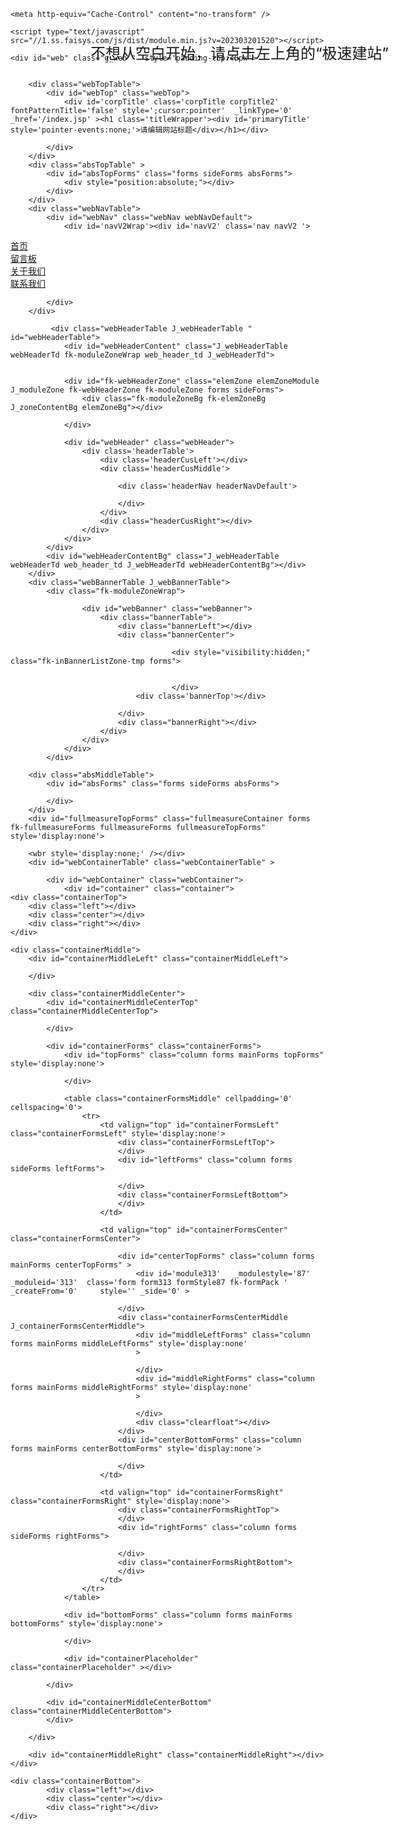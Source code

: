 <!DOCTYPE HTML>
<!--<html><head></head><body></body></html>-->
<html class="__noGmain g_html">
<head>
<title>英华学校</title>
<meta name="keywords" content=""/>
<meta name="description" content=""/>

<meta http-equiv="Content-Type" content="text/html; charset=utf-8" />
<link rel="dns-prefetch" href="//0.ss.faisys.com">
<link rel="dns-prefetch" href="//2.ss.faisys.com">
<link rel="dns-prefetch" href="//1.ss.faisys.com">
<link rel="dns-prefetch" href="//jzs.faisys.com">
<link rel="dns-prefetch" href="//fe.faisys.com">
<link rel="dns-prefetch" href="//jzfe.faisys.com">


	<meta http-equiv="Cache-Control" content="no-transform" />

<meta http-equiv="X-UA-Compatible" content="IE=edge" />
<meta name="format-detection" content="telephone=no,email=no,address=no" />
<meta name="renderer" content="webkit" />
<meta property="og:url" content="http://cwbley592-4.qty592.com">
<script id="faiHawkEyeScript" charset="utf-8" type="text/javascript" src="https://fe.faisco.cn/hawkEye/outerChain.jsp?appid=3008&aid=30730624&bsAid=30730624&bsId=4&bsWid=400&isOem=true&webName=site"></script>
<link rel="shortcut icon" href="data:;base64,="/>
<meta itemprop="name" content="英华学校"/>
<link rel='canonical' href='http://cwbley592-4.qty592.com/'>


<link type="text/css" href="//2.ss.faisys.com/css/dist/styles/siteBase2.min.css?v=202303081131" rel="stylesheet" />
<link type="text/css" href="//2.ss.faisys.com/css/dist/styles/base2.min.css?v=202303201149" rel="stylesheet" />
<link type="text/css" href="//2.ss.faisys.com/css/dist/module.min.css?v=202303081131" rel="stylesheet" />
<link type="text/css" href="//jzs.faisys.com/1010/fkTheme.min.css?v=20230329155030&aid=30730624&wid=400&isNavV2=true&isBannerV2=true" rel="stylesheet" />

<link type="text/css" href="//2.ss.faisys.com/css/dist/styles/themeMixin.min.css?v=202303081131" rel="stylesheet" />

	
<style>
	.animateModule{
		opacity:0 !important;
	}
	
	.fk-formMiddle-hidden{opacity: 0}
</style>
<link type='text/css' href='//2.ss.faisys.com/css/dist/styles/newSearchBoxStyle.min.css?v=202303081131' rel='stylesheet'>
	<link type="text/css" href="http://cwbley592-4.qty592.com/jzcusstyle.jsp?id=-1&colId=2&extId=0&_csw=0&clientSupportWebp=true" rel="stylesheet" id="cussstyle"/>

<script>


var _perfGray = true;
var _portalHost = "adm.webportal.top";
var _mallJzallsiteHost = "i.mall.vip.webportal.top";
var _wid = 400;
if (typeof Fai == 'undefined'){
    Fai = {};
    Fai.top = window;
}
var _lcid = 2052,
	_isNoFormIndex = true,
	_curLanCode = 'cn',
	_openStaticUrl = true,
	defaultLcid = 2052,
	_aid = 30730624,
	statId = -1,
	_debug = false,
	_isPre = false,
	_siteDomain = '//cwbley592-4.qty592.com',
	_resRoot = '//0.ss.faisys.com',
	_colId = 2,
	newsDetailPage = 7,
	productDetailPage = 8,
	photoDetailPage = 22,
	_fromColId = -1,
	_designAuth = false,
	_manageMode = false,
	_oem = true,
	siteVipBeforeExpireDays = -1000,
	siteVipBeforeExpireHours = 0,
	_getVipVipStartTime = {"siteVipStartMoreThan7Days":false,"siteVipStartMoreThan30DaysAllSite":false,"siteVipVipStartTime":"0"},                          
	_siteVer = 110,
	_fdpSiteVer = 0,
	_manageStatus = false,
    __noTable = true,
    __noGmain = true,
    _vueStyleGrayTest = false,
    _mutationObLog = false,
	_simpleTextGrayTest = true,
	_mutationObGrayTest = true,
	_openRemoveUrlArgs = true,
	_setReqHttpOnlyCookie = true,
	_useFullUrl = true,
	newUserHasAddModule = true,		
	_floatImgLazyLoadGrayTest = true,
	_showFirstOpenRapid = false,
	_isTemplateVersion2 = true,
	_uiMode= false,
	_openBannerLazyOptimize  = true,
	isWaterMarkUser = false;

     
    _cusSiteWidth = 1200;
	Fai.top._uploadImgSizeLimit = 10;
	;
	Fai.top.jzCustodyExpireShowAD = false;
	Fai.top.transformatinTrackingGlobalModel = {"onlyHasFreeDomain":false,"openTransformationTracking":false};

</script>

<script type="text/javascript" src ="//1.ss.faisys.com/js/comm/vue/vue-2.6.14.min.js?v=202303151501"></script>

<script type="text/javascript" src="//1.ss.faisys.com/js/dist/libs/comMethods.min.js?v=202303081131"></script>
<script type="text/javascript" src="//1.ss.faisys.com/js/dist/libs/jzUtils.min.js?v=202303081131"></script>
<script type="text/javascript" src="//1.ss.faisys.com/js/comm/polyfill.min.js?v=202303151501"></script>
<script>var __jzFrontendResRoot__ = '//jzfe.faisys.com';</script>
<script src='//jzfe.faisys.com/dist/jz/request/jzRequest.min.js?v=202303291345' type='text/javascript'></script>
<script src='//jzfe.faisys.com/dist/jz/utils/jzUtils.min.js?v=202303291345' type='text/javascript'></script>
<script src='//jzfe.faisys.com/dist/jz/biz-shared/bizShared.min.js?v=202303291345' type='text/javascript'></script>
<link href='//jzfe.faisys.com/dist/jz/biz-shared/bizShared.min.css?v=202303291345' type='text/css' rel='stylesheet'/>


<script type="text/javascript" src="//1.ss.faisys.com/js/comm/jquery/jquery-core.min.js?v=202303291254"></script>
<script type="text/javascript" src="//1.ss.faisys.com/js/comm/jquery/jquery-mousewheel.min.js?v=202303151501"></script>

<script type="text/javascript" src="//1.ss.faisys.com/js/dist/frontend.min.js?v=202303081131"></script>
<script type="text/javascript" src="//1.ss.faisys.com/js/comm/jquery/jquery-ui-core.min.js?v=202303151501"></script>

<script type="text/javascript" src="//1.ss.faisys.com/js/dist/partitionSite.min.js?v=202303221027"></script>



<script type="text/javascript" src="//1.ss.faisys.com/js/locale/2052.min.js?v=202303151505"></script>

<script type="text/javascript" src="//1.ss.faisys.com/js/dist/site.min.js?v=202303201524"></script>

	<script type="text/javascript" src="//1.ss.faisys.com/js/dist/module.min.js?v=202303201520"></script>


</head>
<body class="g_body g_locale2052 g_cusSiteWidth bUserWrap" >


	<div id="web" class="g_web "  style='padding-top:45px'>

	    
        <div class="webTopTable">
            <div id="webTop" class="webTop">
                <div id='corpTitle' class='corpTitle corpTitle2' fontPatternTitle='false' style=';cursor:pointer'  _linkType='0' _href='/index.jsp' ><h1 class='titleWrapper'><div id='primaryTitle' style='pointer-events:none;'>请编辑网站标题</div></h1></div>

            </div>
        </div>
        <div class="absTopTable" >
            <div id="absTopForms" class="forms sideForms absForms">
                <div style="position:absolute;"></div>
            </div>
        </div>
        <div class="webNavTable">
            <div id="webNav" class="webNav webNavDefault">
                <div id='navV2Wrap'><div id='navV2' class='nav navV2 '>
<div class='navMainContent'><div class='navContent'>
<div id='navCenterContent' class='navCenterContent'>
<div id='navCenter' class='navCenter'>
<div class='itemPrev'></div>
<div class='itemContainer'>
<div title='' id='nav2' class='item itemCol2 itemIndex1 itemSelected' colId='2'  onclick='JZ.setUrlArgToCookieAndJumpByWindowOpen("http://cwbley592-4.qty592.com/", "_self")' _jump='JZ.setUrlArgToCookieAndJumpByWindowOpen("http://cwbley592-4.qty592.com/", "_self")'>
<div class='itemCenter navItem'><a hidefocus='true' style='outline:none;' class='J_nav_item_link  ' href='http://cwbley592-4.qty592.com/'  onclick=';return false;' ><div class='nav_item_wrapper'><span class='itemName0 J_nav_item_name'>首页</span><span style='display:none;' class='navItemSubName J_nav_item_subname'>Home</span></div><div class='nav_item_arrow J_nav_item_arrow hide nav_item_arrow_hollow_triangle' data-pack-modules-len='0'></div></a></div></div>
<div class='itemSep'><span class='itemSepLine'></span></div><div title='' id='nav9' class='item itemCol9 itemIndex2' colId='9'  onclick='JZ.setUrlArgToCookieAndJumpByWindowOpen("http://cwbley592-4.qty592.com/msgBoard.jsp", "_self")' _jump='JZ.setUrlArgToCookieAndJumpByWindowOpen("http://cwbley592-4.qty592.com/msgBoard.jsp", "_self")'>
<div class='itemCenter navItem'><a hidefocus='true' style='outline:none;' class='J_nav_item_link  ' href='http://cwbley592-4.qty592.com/msgBoard.jsp'  onclick=';return false;' ><div class='nav_item_wrapper'><span class='itemName0 J_nav_item_name'>留言板</span><span style='display:none;' class='navItemSubName J_nav_item_subname'>Messages</span></div><div class='nav_item_arrow J_nav_item_arrow hide nav_item_arrow_hollow_triangle' data-pack-modules-len='0'></div></a></div></div>
<div class='itemSep'><span class='itemSepLine'></span></div><div title='' id='nav108' class='item itemCol108 itemIndex3' colId='108'  onclick='JZ.setUrlArgToCookieAndJumpByWindowOpen("http://cwbley592-4.qty592.com/col.jsp?id=108", "_self")' _jump='JZ.setUrlArgToCookieAndJumpByWindowOpen("http://cwbley592-4.qty592.com/col.jsp?id=108", "_self")'>
<div class='itemCenter navItem'><a hidefocus='true' style='outline:none;' class='J_nav_item_link  ' href='http://cwbley592-4.qty592.com/col.jsp?id=108'  onclick=';return false;' ><div class='nav_item_wrapper'><span class='itemName0 J_nav_item_name'>关于我们</span><span style='display:none;' class='navItemSubName J_nav_item_subname'>Nav</span></div><div class='nav_item_arrow J_nav_item_arrow hide nav_item_arrow_hollow_triangle' data-pack-modules-len='0'></div></a></div></div>
<div class='itemSep'><span class='itemSepLine'></span></div><div title='' id='nav109' class='item itemCol109 itemIndex4' colId='109'  onclick='JZ.setUrlArgToCookieAndJumpByWindowOpen("http://cwbley592-4.qty592.com/col.jsp?id=109", "_self")' _jump='JZ.setUrlArgToCookieAndJumpByWindowOpen("http://cwbley592-4.qty592.com/col.jsp?id=109", "_self")'>
<div class='itemCenter navItem'><a hidefocus='true' style='outline:none;' class='J_nav_item_link  ' href='http://cwbley592-4.qty592.com/col.jsp?id=109'  onclick=';return false;' ><div class='nav_item_wrapper'><span class='itemName0 J_nav_item_name'>联系我们</span><span style='display:none;' class='navItemSubName J_nav_item_subname'>Nav</span></div><div class='nav_item_arrow J_nav_item_arrow hide nav_item_arrow_hollow_triangle' data-pack-modules-len='0'></div></a></div></div>
</div>
<div class='itemNext'></div>
</div>
</div>
</div>
</div>
</div>
</div>

            </div>
        </div>
		
             <div class="webHeaderTable J_webHeaderTable " id="webHeaderTable">
                <div id="webHeaderContent" class="J_webHeaderTable webHeaderTd fk-moduleZoneWrap web_header_td J_webHeaderTd">
       
                
                <div id="fk-webHeaderZone" class="elemZone elemZoneModule J_moduleZone fk-webHeaderZone fk-moduleZone forms sideForms">
                    <div class="fk-moduleZoneBg fk-elemZoneBg J_zoneContentBg elemZoneBg"></div>
                    
                </div>
                
                <div id="webHeader" class="webHeader">
                    <div class='headerTable'>
                        <div class='headerCusLeft'></div>
                        <div class='headerCusMiddle'>

                            <div class='headerNav headerNavDefault'>
                            
                            </div>
                        </div>
                        <div class="headerCusRight"></div>
                    </div>
                </div>
            </div>
            <div id="webHeaderContentBg" class="J_webHeaderTable webHeaderTd web_header_td J_webHeaderTd webHeaderContentBg"></div>
		</div>
		<div class="webBannerTable J_webBannerTable">
			<div class="fk-moduleZoneWrap">
					
					<div id="webBanner" class="webBanner">
						<div class="bannerTable">
                            <div class="bannerLeft"></div>
                            <div class="bannerCenter">
                                		
                                        <div style="visibility:hidden;" class="fk-inBannerListZone-tmp forms">

                                			
                                        </div>	
                                <div class='bannerTop'></div>
<div id='bannerV2' class='banner extBanner' fbHeight='0' defaultwidth='0' style='  ' >	<div class='banner defaultBannerMain J_bannerItem' style='background-size:cover;'></div>
</div>

                            </div>
                            <div class="bannerRight"></div>
						</div>
					</div>
	    		</div>
	    	</div>

		<div class="absMiddleTable">
            <div id="absForms" class="forms sideForms absForms">
                
            </div>
		</div>
		<div id="fullmeasureTopForms" class="fullmeasureContainer forms fk-fullmeasureForms fullmeasureForms fullmeasureTopForms" style='display:none'>
			
		<wbr style='display:none;' /></div>
		<div id="webContainerTable" class="webContainerTable" >

            <div id="webContainer" class="webContainer">
                <div id="container" class="container">
    <div class="containerTop">
        <div class="left"></div>
        <div class="center"></div>
        <div class="right"></div>
    </div>

    <div class="containerMiddle">
        <div id="containerMiddleLeft" class="containerMiddleLeft">
                
        </div>

        <div class="containerMiddleCenter">
            <div id="containerMiddleCenterTop" class="containerMiddleCenterTop">
                
            </div>

            <div id="containerForms" class="containerForms">
                <div id="topForms" class="column forms mainForms topForms" style='display:none'>
                    
                </div>

                <table class="containerFormsMiddle" cellpadding='0' cellspacing='0'>
                    <tr>
                        <td valign="top" id="containerFormsLeft" class="containerFormsLeft" style='display:none'>
                            <div class="containerFormsLeftTop">
                            </div>
                            <div id="leftForms" class="column forms sideForms leftForms">
                                
                            </div>
                            <div class="containerFormsLeftBottom">
                            </div>
                        </td>

                        <td valign="top" id="containerFormsCenter" class="containerFormsCenter">
                
                            <div id="centerTopForms" class="column forms mainForms centerTopForms" >
                                <div id='module313'   _modulestyle='87' _moduleid='313'  class='form form313 formStyle87 fk-formPack ' _createFrom='0'     style='' _side='0' >
<div class='J_packContent f-packContent f-packContent313 elemZone elemZoneModule' id='fk-packContent313'><div class='fk-elemZoneBg J_zoneContentBg elemZoneBg f-packContentBg f-packContentBg313'></div>
<div id='module312'   _modulestyle='86' _moduleid='312'  class='form form312 formStyle86 siteEditor '     style='position:absolute;top:114px;left:356px;width:504px;' _side='0' >
<div class='lightModuleOuterContent lightModuleOuterContent312'><div class='fk-editor simpleText   '><span style='font-size: 24px;'>不想从空白开始，请点击左上角的“极速建站”</span></div></div>
</div>
</div></div>


                            </div>
                            <div class="containerFormsCenterMiddle J_containerFormsCenterMiddle">
                                <div id="middleLeftForms" class="column forms mainForms middleLeftForms" style='display:none'
                                >
                                
                                </div>
                                <div id="middleRightForms" class="column forms mainForms middleRightForms" style='display:none'
                                >
                                
                                </div>	
                                <div class="clearfloat"></div>
                            </div>
                            <div id="centerBottomForms" class="column forms mainForms centerBottomForms" style='display:none'>
                                
                            </div>
                        </td>

                        <td valign="top" id="containerFormsRight" class="containerFormsRight" style='display:none'>
                            <div class="containerFormsRightTop">
                            </div>
                            <div id="rightForms" class="column forms sideForms rightForms">
                                
                            </div>
                            <div class="containerFormsRightBottom">
                            </div>
                        </td>
                    </tr>
                </table>

                <div id="bottomForms" class="column forms mainForms bottomForms" style='display:none'>
                    
                </div>

                <div id="containerPlaceholder" class="containerPlaceholder" ></div>
                
            </div>

            <div id="containerMiddleCenterBottom" class="containerMiddleCenterBottom">
            </div>

        </div>

        <div id="containerMiddleRight" class="containerMiddleRight"></div>
    </div>
    
    <div class="containerBottom">
            <div class="left"></div>
            <div class="center"></div>
            <div class="right"></div>
    </div>
</div>
            </div>
		</div>
		<div id="fullmeasureBottomForms" class="fullmeasureContainer forms fk-fullmeasureForms fullmeasureForms fullmeasureBottomForms" 
		style='display:none'>
			
		<wbr style='display:none;' /></div>
        <div class="absBottomTable">
            <div id="absBottomForms" class="forms sideForms absForms">
                <div style="position:absolute;"></div>
            </div>
        </div>
		
		<div id="webFooterTable" class="webFooterTable J_webFooterTable" >
            <div class="fk-moduleZoneWrap">
                <div id="fk-webFooterZone" class="elemZone elemZoneModule J_moduleZone fk-webFooterZone fk-moduleZone forms sideForms">
                    <div class="fk-moduleZoneBg fk-elemZoneBg J_zoneContentBg elemZoneBg"></div>
                    
                </div>
                
                    <div id="webFooter" class="webFooter">
                        <div id='footer' class='footer' ><div class='footerTop'><div class='topLeft'></div><div class='topCenter'></div><div class='topRight'></div></div><div class='footerMiddle'><div class='middleLeft'></div><div class='middleCenter' align='center'><div class='footerContent'><div class='footerSupport' id='footerSupport' >               <span class='footerFaisco J_supportItem'>技术支持：<a class='J_supportLink' hidefocus='true' href='http://www.xmsq6.cn/' onclick='' target='_blank'>乔拓云建站</a></span>       <span class='footerSep J_footerSep'>|</span>           <span class='footerMobile J_supportItem'><a hidefocus='true' href='http://cwbley592-4.m.qty592.com' target='_blank'>手机版</a></span>       <span class='footerSep J_footerSep'>|</span>           <span id='footerLogin' class='footerLogin J_supportItem'><a name='popupLogin' rel='nofollow' hidefocus='true' href='https://q2662564430.webportal.top?loginToken=b727352b0a544f85bff474eda7f45e31' onclick='Fai.closeTip("#footerLogin");Site.setCookieFlag(37, true);'>管理登录</a></span>            <span class='footerSep footerBeianSep J_footerSep' >|</span>                <span class='footerBeian J_supportItem' ><a hidefocus='true' href='https://beian.miit.gov.cn' target='_blank' rel='nofollow' >闽ICP备2022002968号-1</a></span>       		<span class='footerSep J_footerSep footerIpv6Step' style='display:none;'>|</span>           	<span id='footerIpv6' class='footerIpv6 J_supportItem' style='position:relative;display:none;'>					本站支持&nbsp;<svg style='vertical-align: middle;margin-top: -2px;width:40px;height:19px;'><use xlink:href='#icon_ipv6'></use></svg>				</span>                    <span class='bgplayerButton' id='bgplayerButton' style='display:none;'></span><span class='jz_bgMusic_container J_bgMusic'  style='display:none;' type='0'><canvas class='jz_bgPlay jz_bgPlay_0' id='jz_bgPlay_0' width='20' height='12'></canvas><span class='jz_bgPlay jz_bgPlay_1'><span class='bgPlay_wrap'><i class='bgPlay_inner'><span class='bgPlay_before'></span><span class='bgPlay_after'></span></i><svg class='jz_bgPlay_circle'><use xlink:href='#icon_circle'></use></svg></span></span><span class='jz_bgPlay jz_bgPlay_2'><span class='bgPlay_wrap'><i class='bgPlay_inner'><span class='bgPlay_before'></span><span class='bgPlay_after'></span></i></span><span class='bgPlay_text_container'><span class='bgPlay_text_wrap'><span class='bgPlay_text_inner'><span class='bgPlay_text_singer'></span><span class='bgPlay_text_split'>-</span><span class='bgPlay_text_song'></span></span><span class='bgPlay_text_inner'><span class='bgPlay_text_singer'></span><span class='bgPlay_text_split'>-</span><span class='bgPlay_text_song'></span></span></span></span></span></span></div></div></div><div class='middleRight'></div></div><div class='footerBottom'><div class='bottomLeft'></div><div class='bottomCenter'></div><div class='bottomRight'></div></div></div>

                    </div>
                
		     </div>
		 </div>
		
		<div class="clearfloat"></div>
	</div>	
	
<div class="floatLeftTop manageTranTop"  style='top:45px' >
	<div id="floatLeftTopForms" class="forms sideForms floatForms">
		
	</div>
</div>
<div class="floatRightTop manageTranTop"  style='top:45px' >
	<div id="floatRightTopForms" class="forms sideForms floatForms">
		
	</div>
</div>
<div class="floatLeftBottom">
	<div id="floatLeftBottomForms" class="forms sideForms floatForms">
		
	</div>
</div>
<div class="floatRightBottom">
	<div id="floatRightBottomForms" class="forms sideForms floatForms">
		
	</div>
</div>
<div id="popupLevel" class="popupLevel">
	<div id="popupLevelWrap" class='popupLevelWrap'>
		<div id="popupLevelEditToolArea" class="popupLevelEditToolArea">
			<div id="popupLevelEditPanel" class="popupLevelEditPanel"></div>
			<div id="popupLevelEditTool" class="popupLevelEditTool"></div>
		</div>
		<div id="popupLevelForms" class="forms sideForms popupLevelForms"></div>
	</div>
</div>


	<div id="bgMusic" class="bgMusic"></div>	
	<link type='text/css' href='//2.ss.faisys.com/css/dist/styles/fontsIco.min.css?v=202204251139' rel='stylesheet' />

<script type="text/javascript">
try{

Fai.top = window;
Fai.top.manageAuth = false;
Fai.top.mobiDesignAuth = false;
Fai.top.packManualVersion = false;
Fai.top._onlyHasBannerEditAuth = false;
Fai.top._formManageAuth = false;
Fai.top.openMsgSearch = false; 
Fai.top.pageName = "首页";   
Fai.top._reqArgs = "";
Fai.top.isNeed = false;  
Fai.top.businessId = 2;  
Fai.top.sceneId104 = 104;  
Fai.top.sceneId105 = 105;  
Fai.top.sceneId106 = 106;  
Fai.top.siteHost = "";      
Fai.top._isLoginO = false; 
Fai.top.isSale = false; 
Fai.top.domainBind = 1;
Fai.top.enableGuide = false;
Fai.top._templateFrame = 1010;
Fai.top._majorColorData = "#2b2b2b";
Fai.top.isJzAllSiteV2 = true;
Fai.top.supportHttps = false;
Fai.top.jzVersion = 0;
Fai.top._supportFileTypeList = ["jpg","jpeg","png","pdf","gif","docx","txt","pptx","rar","mp3","mp4","wav","wma","flac","xls","xlsx","zip","doc"];
Fai.top.contextMenuDisabled = false;  
Fai.top._navStyleV2Data = {"no":true,"s":0,"snt":0,"ndls":0,"ncb":false,"ndl":false,"arrow":{"v":false,"s":0},"ni":{"v":false,"p":0,"s":false,"sv":24},"onft":false,"oinc":false,"nmove":0,"ns":{"y":0,"w":-1,"h":-1},"np":{"y":0},"nct":{"y":0},"nal":{"y":0},"nifc":{"y":0,"ic":"","sc":""},"nif":{"y":0,"fs":12,"ff":"","ic":"","sc":"","w":0,"d":0,"i":0},"nsif":{"y":0},"nis":{"y":0,"w":-1,"h":-1},"nisp":{"y":0,"c":"","s":0,"h":0},"nir":{"y":0,"s":0},"nib":{"y":0,"t":true,"b":true,"l":true,"r":true,"s":0,"c":""},"snfc":{"y":0},"snf":{"y":0},"snr":{"y":0},"snb":{"y":0,"t":true,"b":true,"l":true,"r":true},"snm":{"y":0},"snlw":{"y":0},"sntf":{"y":0},"snab":{"y":0},"tnfc":{"y":0},"tnf":{"y":0,"ta":0},"tnr":{"y":0},"tnb":{"y":0,"t":true,"b":true,"l":true,"r":true},"nbg":{"y":0,"c":""},"nsucc":false,"nscc":"","fts":{"nifc":{"y":0,"ic":"","sc":""},"nif":{"y":0,"fs":12,"ff":"","ic":"","sc":"","w":0,"d":0,"i":0},"nsif":{"y":0},"nisp":{"y":0,"c":"","s":0,"h":0},"nir":{"y":0,"s":0},"nib":{"y":0,"t":true,"b":true,"l":true,"r":true,"s":0,"c":""},"nbg":{"y":0,"c":""}},"nst":0,"nmw":1200};				  		
Fai.top.haveMallData = true;
Fai.top._firstOpenRapid = false;
Fai.top._newPerform = true;
Fai.top.resMap = {
	css:{
		highLight: "//2.ss.faisys.com/css/dist/styles/highLight.min.css?v=202204251139",
		paydialog: "//2.ss.faisys.com/css/dist/styles/dialog.min.css?v=202303081131",
		oldColorPicker: "//2.ss.faisys.com/css/comm/colorpicker/colorpicker.min.css?v=202303151505",
		questionwrap: "//2.ss.faisys.com/css/dist/styles/questionwrap.min.css?v=202303081131",
		material:"//fe.faisys.com/material_library_1_0/css/app.min.css?v=202211091200",
		guidePanel:"//2.ss.faisys.com/css/dist/guidePanel.min.css?v=202303081131",
		navPackPanel:"//2.ss.faisys.com/css/dist/styles/packPanel.min.css?v=202303081131"
	},
	js:{
		svgAnime:"//1.ss.faisys.com/js/comm/animate.min.js?v=202303151501",
		domClip:"//1.ss.faisys.com/js/dist/libs/domToImage.min.js?v=202303081131",
		material_vendor:"//fe.faisys.com/material_library_1_0/js/vendor.min.js?v=202211091200",
		material:"//fe.faisys.com/material_library_1_0/js/app.min.js?v=202211091200",
		contextMenu:"//1.ss.faisys.com/js/comm/jquery/jquery-contextMenu.min.js?v=202303151501",
		parallax:"//1.ss.faisys.com/js/comm/jquery/jquery-parallax.min.js?v=202303151501",
		guidePanel:"//1.ss.faisys.com/js/dist/guidePanel.min.js?v=202303081131",
		navPackPanel:"//1.ss.faisys.com/js/dist/libs/packPanelCompon.min.js?v=202303081131",
		swfUpload:"//1.ss.faisys.com/js/comm/SWFUpload2v/swfupload.min.js?v=202303151501",
	    jqUpload:"//1.ss.faisys.com/js/comm/SWFUpload2v/jquery.uploadify.min.js?v=202303151501",
	    three:"//1.ss.faisys.com/js/comm/three/three.min.js?v=202303151501", 
	    sphereviewer:"//1.ss.faisys.com/js/comm/three/photo-sphere-viewer.min.js?v=202303151501",
	    booking:"//1.ss.faisys.com/js/dist/libs/bookingSubmitPanel.min.js?v=202303081131"
	}
}
Fai.top.carousel3D = {};
Fai.top._siteStat_ndId = -1;
Fai.top._siteStat_pdId = -1;
Fai.top.siteTipList = ["<div class='sitetipsTitle'>您的网站试用资格将于&nbsp;<span style='color:red'>2023-04-10<\/span>&nbsp;到期。<\/div>"];
Fai.top.cutPicture = false;


Fai.top.limit_animation = false;
Fai.top.limit_pic_effect = false;
Fai.top.isJzCdnFlowLimit = false;
Fai.top.webpOptOpen = true; 					
	Fai.top.viewUrl = 'https://cwbley592-4.qty592.com/cn/view.jsp';
	var _Global = {},
	_newRapidSite = true,
	_canNewsScore = false,
	bgmCloseToOpen = false,
	_newsGuideJumpToTemplateUrl = '',
	isGuide_sample = false,
	_showNewUsersGuide = false,
	_newsGuideClickHelp = false,
	_newsGuideCopyDemo = false,
	_newsGuideReplaceImg = false,
	_newsGuideAddModule = false,
	_newsGuideClickPanel = false,
	newGuideCreateCol = false,
	newGuideEditBanner = false,
	newPhotoSlidesGrayTest = true,
	_loginDays = 1,
	_devMode = false,
	_guideNewUserStep = -1,
	_inGuideNewUser = false,
	_isSupportPreTestUser = false,
	optingStep = 0,
	guide_continue = 0,
	_creatNewSite = true,
	_isOpenRapid = false,
	isEnterRapidFirst = false,												
	_newUser = false,
	_colOtherStyleData = {"y":0,"h":0,"independentList":[],"layout4Width":0,"layout5Width":0,"hh":false,"fh":false},					   
	_templateOtherStyleData = {"h":445,"independentList":[],"hh":false,"fh":false,"y":0,"layout4Width":0,"layout5Width":0},		
	_allowedHtmlUrl = false,
	_openHtmlUrl = false,
	_isBUser = false,
	showQRCode = false,
	productQRCodeOpen = false,
	_isCliIdBUse = true,
	manageClose = false,
	isFirstLogin = false,										
	_isMallWeb = false,
	_proSiteQueryStr = '',//by jser
	httpStr = 'https://',
    _fromModuleCenter = false,
    _fromJzAllSite = false,
	vipExpireTime = '',
	_companyGoalIsSite = false,  
	_companyGoal11 = 0,  
	_headerTopStyle = {"hts":-1,"hg":{"f":"","p":"","y":0,"r":3,"ps":0,"c":""},"m":{},"bb":{"y":0},"zh":false,"hf":false,"hfb":{"f":"","p":"","y":0,"r":3,"ps":0,"c":""},"hftt":1,"sfts":false},			  // 顶部样式（模板）
    _customHeaderTopStyle = {"hts":-1,"hg":{"f":"","p":"","y":0,"r":3,"ps":0,"c":""},"m":{},"bb":{"y":0},"zh":false,"hf":false,"hfb":{"f":"","p":"","y":0,"r":3,"ps":0,"c":""},"hftt":1,"sfts":false},  // 自定义顶部样式
	_titleData = {"h":false,"x":"请编辑网站标题","t":-1,"l":-1,"f":"","s":-1,"w":0,"c":"","i":0,"u":0,"ps":0,"ins":false,"fl":[],"st":{"y":0,"x":"","f":"","c":"","s":0,"i":0,"w":0,"u":0},"jm":{"y":0},"fp":false,"fts2":{"f":{"c":"","d":-1,"w":-1,"i":-1}}};							
    _Global.useElevatorNav = false;
    _Global.isUseElevatorNav =false;
    _Global.isHomePage =true;
    _Global.moduleManage = false;
	_Global.newsManage = false;
	_Global.siteMapDomain = 'cwbley592-4.qty592.com';
	_Global._useTemplateBackground = true,		
	_Global.openSuspendServ = false,		
	_useTemplateLocale = true,					
    _localeData = {"h":false,"x":"中文","y":"English","z":"繁体","v":"日本語","k":"한국어","lo":"ພາສາລາວ","th":"ภาษาไทย","es":"Español","ru":"русский","fra":"français","it":"Italia","de":"Deutsch","ug":"ئۇيغۇرچە","lp":false,"f":"","s":-1,"w":-1,"fp":false,"fts":{"f":{"c":"","d":0,"w":-1,"f":"","s":-1,"i":0},"fp":false}},							
	_templateLocaleData = {"h":false,"x":"中文","y":"English","z":"繁体","v":"日本語","k":"한국어","lo":"ພາສາລາວ","th":"ภาษาไทย","es":"Español","ru":"русский","fra":"français","it":"Italia","de":"Deutsch","ug":"ئۇيغۇرچە","lp":false,"f":"","s":-1,"w":-1,"fp":false,"fts":{"f":{"c":"","d":0,"w":-1,"f":"","s":-1,"i":0},"fp":false}};			
	var datePickerCssSource = "//2.ss.faisys.com/css/dist/styles/datepicker.min.css?v=202303081131";
	var _templateDefLayout = {BANNER_NAV:0,NAV_FLOAT:1,LEFT_NAV_BANNER_RIGHT_HIDE:3,LEFT_NAV_CENTER_BANNER_RIGHT_HIDE:4,LEFT_BANNER_NAV_RIGHT_HIDE:5,LEFT_NAV_EXPEND_CENTER_BANNER:6,CENTER_TOP_BANNER_RIGHT_HIDE:7,LEFT_HIDE_CENTER_TOP_BANNER:8,NAV_FLOAT_ON_BANNER:9,NAV_BANNER:10}; 
Fai.top.isIncToVue = false;



$(function() {
	if (Fai.top.isJzCdnFlowLimit) {
		Site.initVideoResourceHandler();
		Site.initAudioResourceHandler();
	}

	
		Site.ajaxLoadModuleDom(2, 0, {"_ajaxLoadModuleList":[],"_partDomInfoList":[],"fullUrl":"http://cwbley592-4.qty592.com/?_creatNewSite=true&siteType=1&sitesTimeTamp=1680269675160"});
	

	Site.loadLastLoginAcct('cwbley592');

	Site.bindBeforeUnloadEvent(false, false, false);
	Site.initTemplateLayout(_templateDefLayout.NAV_FLOAT, true, false );
	
	// ajax统计
	Site.total({colId:2, pdId:-1, ndId:-1, sc:0, statId:statId});
	//保留旧用户的初始化版式区域4 和区域5 中，区域4的padding-right空间
	Site.colLayout45Width();
	//各个模块inc吐出脚本
	Site.initCorpTitleJump();
Site.initCorpTitle({"fontList":[]});
Site.bannerV2.init({"_open":false,"width":0,"widthType":0,"defaultwidth":0,"cusBannerWidth":0,"bannerListAdapt":0,"backgroundType":0,"backgroundColor":"","backgroundOpacity":100,"bannerType":0,"videoData":{"fId":"/image/rimage/section/banner/default/flv.mp4","fUrl":"//0.ss.faisys.com/image/rimage/section/banner/default/flv.mp4","fst":0,"fsh":0.0}}, []);
jzModule.SimpleTextModule.initSimpleTextLazyLoad( {"fontList":[],"isExecInitSimpleText":false,"initSimpleTextData":{},"writingMode":0,"moduleId":312});jzModule.Module.install({"id":312,"type":1,"style":86,"module":{"id":312,"commProp":{"al":[],"cal":[]},"style":86,"flag":0,"prop0":0},"perform":{"moduleAttr":{"_inpack":313,"_autoHeight":0}}});

jzModule.Module.install({"prop1":[{"i":312,"t":114,"l":356}],"prop2":0,"prop5":{"bgEffect":{"type":0,"packBg":{"y":0,"o":100,"r":0,"c":"#000","f":""},"maskBg":{"y":0,"o":100,"r":0,"c":"#000","f":""}},"packEffect":{"type":0},"link":{"isOpen":0,"h":"","hn":"","hi":"","ot":false,"nf":false}},"id":313,"type":1,"style":87,"module":{"id":313,"commProp":{"al":[],"cal":[]},"style":87,"flag":0,"prop0":0},"perform":{"moduleAttr":{"_autoHeight":0}}});


	Site.ajaxLogDog();
	Site.sendBrowerInfo(false);
	
	Site.initPage();	
	setTimeout(afterModuleLoaded, 0);
	Site.triggerGobalEvent("siteReadyLoad");
	
});

function afterModuleLoaded() {
	
	Site.initPage2();

} // afterModuleLoaded end
var _jzProUrl = '', _mallProUrl;
var _flyerManageDomain = '';
var _siteAdmDomain = '',
	_jzHomeUrl = '',
	_oemDocumentDomain; 

	Fai.top._allSiteMallOemDomain = 'i.mall.vip.webportal.top';
Fai.top._jzAllSiteDomain = 'i.vip.webportal.top';
var _allSiteDomain = '', _allMallDomain = '', _homeDomain = '';

_oemDocumentDomain = 'webportal.top';
_Global._webRightBar = false;
var _isMemberLogin = false;		
var _noCover = 0; 					
_Global._footerHidden = false;		
_Global._footerHiddenAllowed = false;	
_Global._memberTopBar = false;							// 顶部登录条
var _navPositionFixTop =  false;        		  // 导航栏固定到顶部
var _elevatorNavStyleChanged = 0;
if( _Global.isHomePage){
	var _elevatorNav = {"s":0,"sc":"#fff","eil":[{"img":"","hoverImg":"","fileId":"","hoverFileId":"","link":{},"name":"电梯项1"},{"img":"","hoverImg":"","fileId":"","hoverFileId":"","link":{},"name":"电梯项2"},{"img":"","hoverImg":"","fileId":"","hoverFileId":"","link":{},"name":"电梯项3"}],"sm":0,"eifc":{"y":0,"ic":"#fff","sc":"#fff"},"eif":{"y":0,"s":14,"f":"微软雅黑","c":"#000","ac":"#fff","w":0,"d":0,"i":0},"eis":{"y":0,"w":80,"h":40},"eiis":{"y":0,"w":20,"h":20},"eisp":{"y":0,"s":0,"h":0,"c":"#000"},"eir":{"y":0,"s":0},"eib":{"y":0,"c":"#000","sc":"#000","s":0,"t":true,"b":true,"l":true,"r":true},"eirs":0,"ebg":{"y":0,"f":"","p":"","c":"#000","linear":"","bg":{"backgroundColor":"","backgroundPositionX":"","backgroundPositionY":"","backgroundRepeat":"","backgroundSize":""}},"er":{"y":0,"s":0},"eb":{"y":0,"c":"#000","s":0,"t":true,"b":true,"l":true,"r":true},"ep":{"r":-1,"t":-1}};						
}
var nav2SubMenu=[];
var nav9SubMenu=[];
var nav108SubMenu=[];
var nav109SubMenu=[];


var _useBannerVersionTwo = true; 				
var _customBackgroundData = {"styleDefault":true,"s":true,"h":false,"r":3,"ps":0,"o":"","sw":-1,"swt":0,"e":0,"wbh":-1,"wbw":-1,"clw":-1,"crw":-1,"wbws":-1,"wbs":0,"id":"","p":"","bBg":{"y":0,"r":3,"ps":0,"f":"","p":"","c":""},"cBg":{"y":0,"r":3,"ps":0,"f":"","p":"","c":""},"cmBg":{"y":0,"r":3,"ps":0,"f":"","p":"","c":""},"bm":{},"cm":{},"cp":{"y":0}};          	
var _templateBackgroundData = {"styleDefault":true,"s":true,"h":false,"r":3,"ps":0,"o":"","sw":-1,"swt":0,"e":0,"wbh":-1,"wbw":-1,"clw":-1,"crw":-1,"wbws":-1,"wbs":0,"id":"","p":"","bBg":{"y":0,"r":3,"ps":0,"f":"","p":"","c":""},"cBg":{"y":0,"r":3,"ps":0,"f":"","p":"","c":""},"cmBg":{"y":0,"r":3,"ps":0,"f":"","p":"","c":""},"bm":{},"cm":{},"cp":{"y":0}};	
var _resImageRoot = '//2.ss.faisys.com';
var _useBannerNewType = false; 				
var _templateBannerData = {"s":0,"i":4000,"a":1500,"h":false,"o":false,"t":1,"p":0,"pt":0,"pl":0,"bt":1,"ws2":false,"l":[],"f":{},"ce":{},"n":[],"c":3,"at":0,"tt":false,"ws":false};			
var _pageBannerData = {"s":0,"i":4000,"a":1500,"h":false,"o":false,"t":1,"p":0,"pt":0,"pl":0,"bt":1,"ws2":false,"l":[],"f":{},"ce":{},"n":[],"c":3,"at":0,"tt":false,"ws":false};						
var _bannerData = _templateBannerData;
var _templateBannerV2Data = {"s":0,"bl":[],"mbl":[],"bt":1,"at":0,"i":4000,"a":1500,"blh":{"t":0},"blw":{"t":0},"bzb":{"t":0},"bla":0,"ble":{"t":0,"at":0},"blpe":0,"plx":{"o":0,"obg":0,"dir":0,"dist":0.4},"bv":{"fId":"/image/rimage/section/banner/default/flv.mp4","fUrl":"//0.ss.faisys.com/image/rimage/section/banner/default/flv.mp4","fst":0,"fsh":0.0},"bbs":{"bis":0,"bo":0,"imgId":"","url":""},"bte":0};		
var _pageBannerV2Data = {"s":0,"bl":[],"mbl":[],"bt":1,"at":0,"i":4000,"a":1500,"blh":{"t":0},"blw":{"t":0},"bzb":{"t":0},"bla":0,"ble":{"t":0,"at":0},"blpe":0,"plx":{"o":0,"obg":0,"dir":0,"dist":0.4},"bv":{"fId":"/image/rimage/section/banner/default/flv.mp4","fUrl":"//0.ss.faisys.com/image/rimage/section/banner/default/flv.mp4","fst":0,"fsh":0.0},"bbs":{"bis":0,"bo":0,"imgId":"","url":""},"bte":0};					
var _bannerV2Data = _templateBannerV2Data;
var _closePhotoDetailEditSettings = true;	
var _siteSeachRangeLength = 12;  			
var _useTemplateHeaderZone = true;				
var _useTemplateFooterZone = true;				
var _useTemplateBottomFloatLayer = true;	
var _useTemplateTopAdv = true;						
var _mallOpen = false;
var _couponOpen = false
var toolBoxShowView = false;
var toolBoxShowSet = false;
var toolBoxShowABTool = false;
var _wideBanner = true;		
var _navStyleData = {"ncp":{"y":0,"t":-1,"r":-1,"b":-1,"l":-1,"hl":-1,"ht":-1},"v":0,"no":true,"s":0,"ns":{"w":-1,"h":-1},"cs":{"w":-1,"h":-1},"gt":{"y":0},"ht":{"y":0},"np":{},"nb":{"y":0},"cb":{"y":0},"cp":{"y":0,"t":-1,"l":-1},"nis":{"w":-1,"h":-1},"nib":{"y":0},"nihb":{"y":0},"niss":{"w":-1,"h":-1},"nisb":{"y":0},"nsigt":{"y":0},"nsiht":{"y":0},"nsis":{"w":-1,"h":-1},"nsib":{"y":0},"nsihb":{"y":0},"nsiho":0,"nmove":0,"nsmt":{},"nsmb":{},"nrs":{"n":{"t":0},"c":{"t":0},"i":{"t":0},"smt":{"t":0},"smb":{"t":0},"si":{"t":0},"is":{"t":0},"sis":{"t":0},"tmt":{"t":0},"tmb":{"t":0},"ti":{"t":0},"tis":{"t":0}},"nsw":{"n":{"t":0},"c":{"t":0},"i":{"t":0},"sm":{"t":0},"si":{"t":0},"is":{"t":0},"sis":{"t":0}},"nbr":{"n":{"t":0},"i":{"t":0},"sm":{"t":0},"si":{"t":0},"is":{"t":0},"sis":{"t":0},"tm":{"t":0},"ti":{"t":0},"tis":{"t":0}},"ntf":{},"ntmt":{},"ntmb":{},"onft":false};				      		
var _useNavVersionTwo = true;					  		
var _memberTopBar = false;                           		
var _memberTopBar_versionTwo = true;     		
_Global._navHidden =false;                                  	
_Global._topBarV2 = false;                                  	
_Global._stylePanelV1 = false;                             
_Global._stylePanelV2 = false;                             
var _useFooterVersionTwo = true;

Fai.top._isDevDebug = false;  
Fai.top.checkUPlanAcct = false;
Fai.top._isShowFkAuthTips = false;
Fai.top._fkAuth = false;
Fai.top._fkAuthTitle = "";
Fai.top.staffClose=true;
Fai.top._footerInfo = "";
_Global._oemHiddenSupport = false;
_Global._hideSupportAllowed = false;
_Global.techSupport = '//i.fkw.com/marketing/techSupport.jsp';
_Global._hideSideSupportAllowed = false;
_Global._hiddenSupport = false;
_Global._hiddenSideSupport = false;
_Global._oldHiddenSupport = false;
_Global._oldHiddenSideSupport = false;
_Global._hiddenLogin = false;
_Global._openManageSite = true;
_Global._hiddenMobile = false;
_Global._hiddenICP = false;
_Global._hiddenFooterInfo = true;
_Global._footerInfoV2 = "©2023 cwbley592 版权所有";
_Global.isFreeVer = true;
_Global._hasBeiAn = false; 
_Global._hiddenMps = false; 
_defaultFooterInfo = "©2023 cwbley592 版权所有";
var _cityJsLink = "//1.ss.faisys.com/js/dist/libs/city2.min.js?v=202303081131";
var _floatBtnCssLink = "//2.ss.faisys.com/css/dist/styles/floatBtn1.min.css?v=202204251139";
var _themeColorType = 2048;
var _bgMusic = {"o":true,"l":true,"v":60,"isAuto":0,"i":"","p":"","n":"","ptn":{"t":0,"sn":"","sgn":"","i":{"t":0,"cl":"#324D52"},"f":{"t":0,"cl":"#333333"},"b":{"t":0,"cl":"#AED7E0"}}};
var _sysIndex = 2;
var _siteDemo = false;

var _isRealDemo = false;
_Global._backToTop = false;


var _isGrayTestUser = false;

var _newLinkForSite = false;
var _siteType = 1;
var _usePrem = true;
var _acctCreateTime = 1678449465000;
var _siteId = 4;
var _isUseNewPanel = !_isMallWeb; // 是否使用新的面板
var _isMallDesigner = false; 
var _hideHelp = false;
var _templateLayout = _templateDefLayout.NAV_FLOAT;
var _webBannerHeight = -1;
var _isNewUserForLayoutToNewVersion = true;
var _undo = {allow: {undo:0, redo:0} };
var _choiceCurrencyVal = "￥";
var _moduleAnimationPercent = -1;
var file_size_limit = parseInt("10");

var cloneFrom = "";
_Global.styleChangeNum = 0;
_Global.showSaveGuide = false; 				
_Global.saveBtnState = 0; 					
_Global.previewBtnState = 0; 				
_Global.saveClickConut = 0;					
var isJuly3FreeUser = false;
var _newUserGuide = false; 						
var videoSource = {
	cssVideoJs:"//2.ss.faisys.com/css/comm/video.js/video-js.min.css?v=202303151505",
	cssDistVideo:"//2.ss.faisys.com/css/dist/styles/video.min.css?v=202303081131",
	jsVideo:"//1.ss.faisys.com/js/comm/video.js/video.min.js?v=202303151501"
} 
if( false ){						
	if(_aid > 9855603 && !false){ 	
		_newUserGuide = true; 					
	}
}else{
	if(_aid > 15971536 && !false){ 	// undefined and false	
		_newUserGuide = true; 					//传到全局，当前
	}
}
_newUserGuide = _isMallDesigner ? false : _newUserGuide;
Site.getCouponByHdJump(0);
Site.receiveCouponFromHd(false, 0, 0.0);
var _executedCountForUserGuide = 1; 
var jzOpenTime = 1678449466000;

var loginMemberSucJumpUrlIllegality = false;
_Global._siteAdvancedSetting = false;

var fk_old_onload = window.onload;
$(window).load(function(){
	
		$.ajax({url:"/ajax/setCookie_h.jsp?cmd=setWafCk_setCheckSiteLvBrowser"});
	
	Site.checkUserDomainAction();
	
		Site.cacheModuleFunc.runSiteInit();
	
		if(typeof fk_old_onload == "function"){
			fk_old_onload.apply(this, arguments);
		}
		
		Site.pageOnload();
		
    if(false) {
        $(function() {
            function cssTest() {
                var elem = document.createElement('x');  
                elem.style.cssText = 'pointer-events:auto';  
                return elem.style.pointerEvents === 'auto';  
            }
            if(cssTest()) {
                $('body').append("<svg id='GWWatermark' class='gw_watermark'><svg>")
            }
        })
	}
	
	setTimeout(function(){
		
		if(!Fai.isIE8() && !Fai.isIE7() ){
			$LAB.script("//1.ss.faisys.com/js/dist/svg.min.js?v=202303081131");
			
		}
		
	},0);
	

});
jzUtils.run({
    "name": "Pre.errorReport",
    "base": window
});

	Site.beforeUnloadFunc(statId);

// 在线视频模块

	$LAB.script("//1.ss.faisys.com/js/dist/libs/photoSlide.min.js?v=202303081131");
	
	$LAB.script("//1.ss.faisys.com/js/dist/libs/imageEffect.min.js?v=202303081131")
		.wait(function () {
			jzUtils.trigger({
				"name": "ImageEffect.FUNC.BASIC.Init",
				"base":Site
			});
		});
		

}catch(e){
  e.innerError = true;
  throw(e);
}


	Site.isCssRenderError();

</script>
	
<script type="text/javascript" id="firstPaintDataScript">
var FirstPaintData = {
    member: {
        memberTopbarVisible: false,
        loginScript: "//1.ss.faisys.com/js/dist/pages/memberLogin/index.min.js?v=202303081131",
        loginCss: "//2.ss.faisys.com/css/dist/styles/login.min.css?v=202303081131"
    },
    rightBar: {
        open: false
    },
    news: {
        openMobileRealName: false
    },
    product: {
        openMobileRealName: false
    },
    msgBoard: {
        openMobileRealName: false
    },
    realNameAuth: {
        allowSubmitMessage: true,
        allowShowMessage: true
    },
    vote: {
        authInfo: {"auid":170,"aid":30730624,"allow":true,"name":"外链文章","minVer":10}
    }
};
</script>
</body>
</html>
